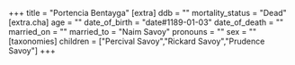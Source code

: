 +++
title = "Portencia Bentayga"
[extra]
ddb = ""
mortality_status = "Dead"
[extra.cha]
age = ""
date_of_birth = "date#1189-01-03"
date_of_death = ""
married_on = ""
married_to = "Naim Savoy"
pronouns = ""
sex = ""
[taxonomies]
children = ["Percival Savoy","Rickard Savoy","Prudence Savoy"]
+++

